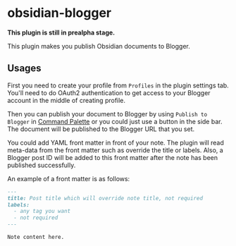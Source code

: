 # obsidian-blogger

**This plugin is still in prealpha stage.**

This plugin makes you publish Obsidian documents to Blogger.

## Usages

First you need to create your profile from `Profiles` in the plugin settings tab. You'll need to do OAuth2 authentication to get access to your Blogger account in the middle of creating profile.

Then you can publish your document to Blogger by using `Publish to Blogger` in [Command Palette](https://help.obsidian.md/Plugins/Command+palette) or you could just use a button in the side bar. The document will be published to the Blogger URL that you set.

You could add YAML front matter in front of your note. The plugin will read meta-data from the front matter such as override the title or labels. Also, a Blogger post ID will be added to this front matter after the note has been published successfully.

An example of a front matter is as follows:

```markdown
---
title: Post title which will override note title, not required
labels:
  - any tag you want
  - not required
---

Note content here.
```
